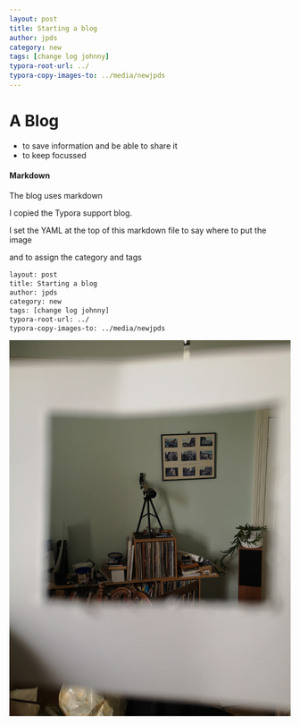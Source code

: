 ```yaml
---
layout: post
title: Starting a blog
author: jpds
category: new
tags: [change log johnny]
typora-root-url: ../
typora-copy-images-to: ../media/newjpds
---
```


# A Blog

- to save information and be able to share it
- to keep focussed

#### Markdown

The blog uses markdown 

I copied the Typora support blog.

I set the YAML at the top of this markdown file to say where to put the image

and to assign the category and tags

```
layout: post
title: Starting a blog
author: jpds
category: new
tags: [change log johnny]
typora-root-url: ../
typora-copy-images-to: ../media/newjpds
```



![](/media/newjpds/IMG_20200915_135523.jpg)